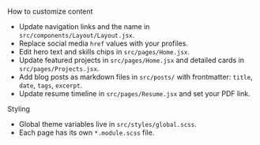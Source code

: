 How to customize content

- Update navigation links and the name in `src/components/Layout/Layout.jsx`.
- Replace social media `href` values with your profiles.
- Edit hero text and skills chips in `src/pages/Home.jsx`.
- Update featured projects in `src/pages/Home.jsx` and detailed cards in `src/pages/Projects.jsx`.
- Add blog posts as markdown files in `src/posts/` with frontmatter: `title`, `date`, `tags`, `excerpt`.
- Update resume timeline in `src/pages/Resume.jsx` and set your PDF link.

Styling

- Global theme variables live in `src/styles/global.scss`.
- Each page has its own `*.module.scss` file.


